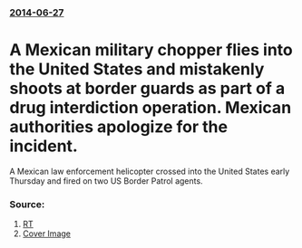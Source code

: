 ### [2014-06-27](/news/2014/06/27/index.md)

# A Mexican military chopper flies into the United States and mistakenly shoots at border guards as part of a drug interdiction operation. Mexican authorities apologize for the incident. 

​A Mexican law enforcement helicopter crossed into the United States early Thursday and fired on two US Border Patrol agents.


### Source:

1. [RT](http://on.rt.com/1pzxwj)
1. [Cover Image](https://img.rt.com/files/news/29/3e/c0/00/000_mvd6560347.si.jpg)
